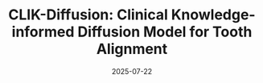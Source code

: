 ---
title:          "CLIK-Diffusion: Clinical Knowledge-informed Diffusion Model for Tooth Alignment"
date:           2025-07-22
selected:       True
pub:            "Medical Image Analysis (MedIA)"
pub_date:       "2025"
abstract_short: >-
  Traditional semi-automatic methods for tooth alignment involve laborious manual procedures and heavily depend on the expertise of dentists, which often leads to inefficient and prolonged treatment durations.
abstract_full: >-
  Although many automatic methods have been proposed to assist especially the less experienced dentists, they often lack incorporating clinical insight and oversimplify the problem by estimating rigid transformation matrix for each tooth directly from dental point clouds.
  This over-simplification fails to capture nuanced requirements of orthodontic treatment, 
  i.e., specific clinical rules for effective alignment of misaligned teeth.
  To address this, we propose CLIK-Diffusion, a clinical knowledge-informed diffusion model for automatic tooth alignment.
  CLIK-Diffusion formulates the complex problem of tooth alignment as a more manageable landmark transformation problem, which is further refined into a landmark coordinate generation task.
  Specifically, we first detect landmarks for each tooth by category, and then build our CLIK-Diffusion to learn distribution of normal occlusion.
  To further encourage the integration of essential clinical knowledge, we design hierarchical constraints from three perspectives: 1) dental-arch level: to constrain arrangement of teeth from a global level; 2) inter-tooth level: to ensure tight contact and avoid unnecessary collision between neighboring teeth; and 3) individual-tooth level: to guarantee correct orientation of each tooth.
  In this way, our designed CLIK-Diffusion is able to predict the post-orthodontic landmarks that align with clinical knowledge, and then estimate rigid transformation for each tooth based on coordinates of its pre- and post-orthodontic landmarks.
  We have evaluated our CLIK-Diffusion on various malocclusion cases collected in real-world clinics, and demonstrate its exceptional performance and strong applicability in orthodontic treatment, compared with other state-of-the-art methods.
  The dataset and code will be released after acceptance of paper.
cover:          /assets/images/covers/CLIK-Diffusion.png
authors:
  - Yulong Dou
  - Han Wu
  - Changjian Li
  - Chen Wang
  - Tong Yang
  - Min Zhu
  - Dinggang Shen
  - Zhiming Cui
links:
  # Project Page: https://shanghaitech-impact.github.io/TeethDreamer/
  # Paper: https://papers.miccai.org/miccai-2024/paper/1038_paper.pdf
  # Code: https://github.com/ShanghaiTech-IMPACT/TeethDreamer
---